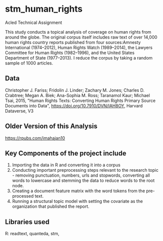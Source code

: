# stm_human_rights
Acled Technical Assignment 


This study conducts a topical analysis of coverage on human rights from around the globe. The original corpus itself includes raw text of over 14,000 human rights country reports published from four sources:Amnesty International (1974–2012), Human Rights Watch (1989–2014), the Lawyers Committee for Human Rights (1982–1996), and the United States Department of State (1977–2013). I reduce the corpus by taking a random sample of 1000 articles. 

## Data
Christopher J. Fariss; Fridolin J. Linder; Zachary M. Jones; Charles D. Crabtree; Megan A. Biek; Ana-Sophia M. Ross; Taranamol Kaur; Michael Tsai, 2015, "Human Rights Texts: Converting Human Rights Primary Source Documents into Data", https://doi.org/10.7910/DVN/IAH8OY, Harvard Dataverse, V3  

## Older Version of this Analysis
https://rpubs.com/imahajan10

## Key Components of the project include
1. Importing the data in R and converting it into a corpus
2. Conducting important preprocessing steps relevant to the research topic - removing punctuation, numbers, urls and stopwords, converting all words to lowercase and stemming the data to reduce words to the root node.
3. Creating a document feature matrix with the word tokens from the pre-processed text. 
4. Running a structural topic model with setting the covariate as the organization that published the report.

## Libraries used
R: readtext, quanteda, stm, 
